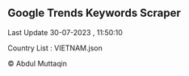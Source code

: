 

## Google Trends Keywords Scraper 
 
Last Update 30-07-2023 , 11:50:10

Country List :
VIETNAM.json



© Abdul Muttaqin 
